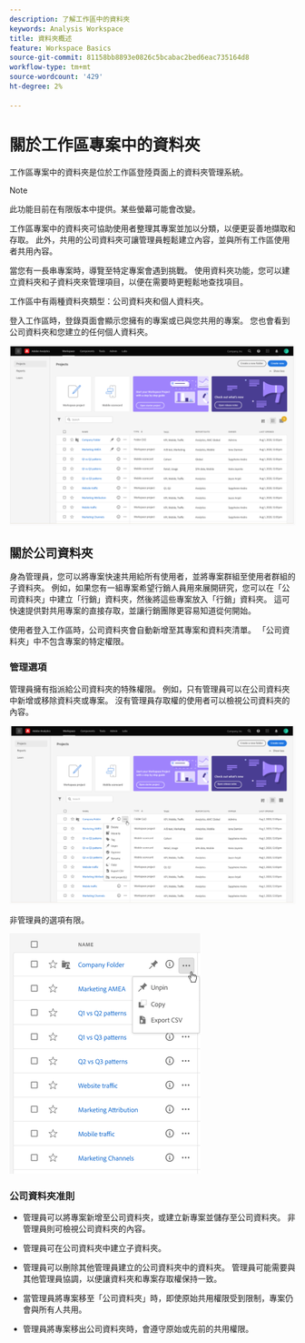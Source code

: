 ```yaml
---
description: 了解工作區中的資料夾
keywords: Analysis Workspace
title: 資料夾概述
feature: Workspace Basics
source-git-commit: 81158bb8893e0826c5bcabac2bed6eac735164d8
workflow-type: tm+mt
source-wordcount: '429'
ht-degree: 2%

---
```



# 關於工作區專案中的資料夾

工作區專案中的資料夾是位於工作區登陸頁面上的資料夾管理系統。

>[!NOTE]
>
>此功能目前在有限版本中提供。某些螢幕可能會改變。

工作區專案中的資料夾可協助使用者整理其專案並加以分類，以便更妥善地擷取和存取。 此外，共用的公司資料夾可讓管理員輕鬆建立內容，並與所有工作區使用者共用內容。 

當您有一長串專案時，導覽至特定專案會遇到挑戰。 使用資料夾功能，您可以建立資料夾和子資料夾來管理項目，以便在需要時更輕鬆地查找項目。 

工作區中有兩種資料夾類型：公司資料夾和個人資料夾。

登入工作區時，登錄頁面會顯示您擁有的專案或已與您共用的專案。 您也會看到公司資料夾和您建立的任何個人資料夾。

![](/help/analyze/analysis-workspace/build-workspace-project/assets/landing-page.png)

## 關於公司資料夾

身為管理員，您可以將專案快速共用給所有使用者，並將專案群組至使用者群組的子資料夾。 例如，如果您有一組專案希望行銷人員用來展開研究，您可以在「公司資料夾」中建立「行銷」資料夾，然後將這些專案放入「行銷」資料夾。 這可快速提供對共用專案的直接存取，並讓行銷團隊更容易知道從何開始。

使用者登入工作區時，公司資料夾會自動新增至其專案和資料夾清單。 「公司資料夾」中不包含專案的特定權限。

### 管理選項

管理員擁有指派給公司資料夾的特殊權限。 例如，只有管理員可以在公司資料夾中新增或移除資料夾或專案。 沒有管理員存取權的使用者可以檢視公司資料夾的內容。

![](/help/analyze/analysis-workspace/build-workspace-project/assets/admin-access-co-folder.png)

非管理員的選項有限。

![](/help/analyze/analysis-workspace/build-workspace-project/assets/non-admin-options.png)

### 公司資料夾准則

- 管理員可以將專案新增至公司資料夾，或建立新專案並儲存至公司資料夾。 非管理員則可檢視公司資料夾的內容。

- 管理員可在公司資料夾中建立子資料夾。

- 管理員可以刪除其他管理員建立的公司資料夾中的資料夾。 管理員可能需要與其他管理員協調，以便讓資料夾和專案存取權保持一致。

- 當管理員將專案移至「公司資料夾」時，即使原始共用權限受到限制，專案仍會與所有人共用。

- 管理員將專案移出公司資料夾時，會遵守原始或先前的共用權限。
